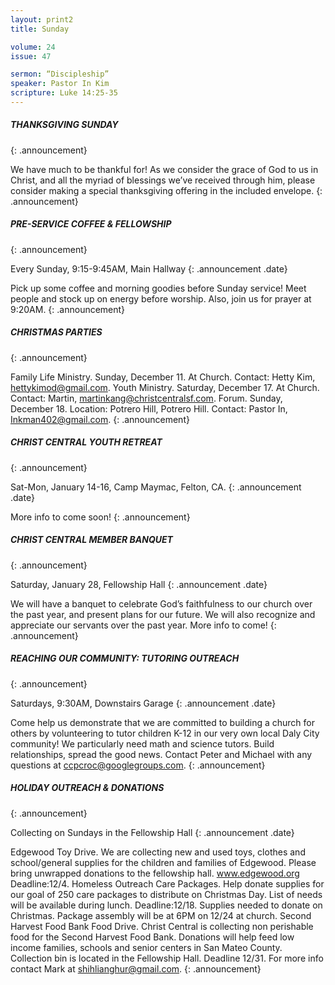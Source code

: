 ```yaml
---
layout: print2
title: Sunday

volume: 24
issue: 47

sermon: “Discipleship”
speaker: Pastor In Kim
scripture: Luke 14:25-35
---
```


##### THANKSGIVING SUNDAY
{: .announcement}


We have much to be thankful for! As we consider the grace of God to us in Christ, and all the myriad of blessings we’ve received through him, please consider making a special thanksgiving offering in the included envelope.
{: .announcement}


##### PRE-SERVICE COFFEE & FELLOWSHIP
{: .announcement}


Every Sunday, 9:15-9:45AM, Main Hallway
{: .announcement .date}


Pick up some coffee and morning goodies before Sunday service! Meet people and stock up on energy before worship. Also, join us for prayer at 9:20AM.
{: .announcement}


##### CHRISTMAS PARTIES
{: .announcement}


Family Life Ministry. Sunday, December 11. At Church. Contact: Hetty Kim, hettykimod@gmail.com.
Youth Ministry. Saturday, December 17. At Church. Contact: Martin, martinkang@christcentralsf.com.
Forum. Sunday, December 18. Location: Potrero Hill, Potrero Hill. Contact: Pastor In, Inkman402@gmail.com.
{: .announcement}


##### CHRIST CENTRAL YOUTH RETREAT
{: .announcement}


Sat-Mon, January 14-16, Camp Maymac, Felton, CA.
{: .announcement .date}


More info to come soon!
{: .announcement}


##### CHRIST CENTRAL MEMBER BANQUET
{: .announcement}


Saturday, January 28, Fellowship Hall
{: .announcement .date}


We will have a banquet to celebrate God’s faithfulness to our church over the past year, and present plans for our future. We will also recognize and appreciate our servants over the past year. More info to come!
{: .announcement}


##### REACHING OUR COMMUNITY: TUTORING OUTREACH
{: .announcement}


Saturdays, 9:30AM, Downstairs Garage
{: .announcement .date}


Come help us demonstrate that we are committed to building a church for others by volunteering to tutor children K-12 in our very own local Daly City community! We particularly need math and science tutors. Build relationships, spread the good news. Contact Peter and Michael with any questions at ccpcroc@googlegroups.com.
{: .announcement}


##### HOLIDAY OUTREACH & DONATIONS
{: .announcement}


Collecting  on Sundays in the Fellowship Hall
{: .announcement .date}


Edgewood Toy Drive. We are collecting new and used toys, clothes and school/general supplies for the children and families of Edgewood. Please bring unwrapped donations to the fellowship hall. www.edgewood.org Deadline:12/4.
Homeless Outreach Care Packages. Help donate supplies for our goal of 250 care packages to distribute on Christmas Day. List of needs will be available during lunch. Deadline:12/18. Supplies needed to donate on Christmas. Package assembly  will be at 6PM on 12/24 at church.
Second Harvest Food Bank Food Drive. Christ Central is collecting non perishable food for the Second Harvest Food Bank. Donations will help feed low income families, schools and senior centers in San Mateo County. Collection bin is located in the Fellowship Hall. Deadline 12/31.
For more info contact Mark at shihlianghur@gmail.com.
{: .announcement}

